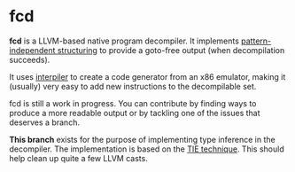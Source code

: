 # fcd

**fcd** is a LLVM-based native program decompiler. It implements
[pattern-independent structuring][1] to provide a goto-free output (when
decompilation succeeds).

It uses [interpiler][2] to create a code generator from an x86 emulator, making
it (usually) very easy to add new instructions to the decompilable set.

fcd is still a work in progress. You can contribute by finding ways to produce
a more readable output or by tackling one of the issues that deserves a branch.

**This branch** exists for the purpose of implementing type inference in the
decompiler. The implementation is based on the [TIE technique][3]. This should
help clean up quite a few LLVM casts.

  [1]: http://www.internetsociety.org/doc/no-more-gotos-decompilation-using-pattern-independent-control-flow-structuring-and-semantics
  [2]: https://github.com/zneak/interpiler
  [3]: https://users.ece.cmu.edu/~dbrumley/pdf/Lee,%20Avgerinos,%20Brumley_2011_TIE%20Principled%20Reverse%20Engineering%20of%20Types%20in%20Binary%20Programs.pdf